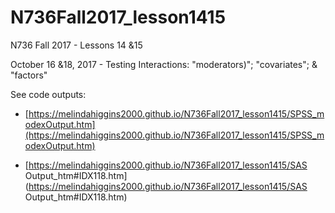 # N736Fall2017_lesson1415

N736 Fall 2017 - Lessons 14 &15 

October 16 &18, 2017 - Testing Interactions: "moderators)"; "covariates"; & "factors"

See code outputs:

* [https://melindahiggins2000.github.io/N736Fall2017_lesson1415/SPSS_modexOutput.htm](https://melindahiggins2000.github.io/N736Fall2017_lesson1415/SPSS_modexOutput.htm)

* [https://melindahiggins2000.github.io/N736Fall2017_lesson1415/SAS Output_htm#IDX118.htm](https://melindahiggins2000.github.io/N736Fall2017_lesson1415/SAS Output_htm#IDX118.htm)


